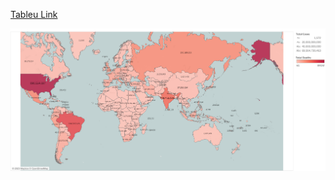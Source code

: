 [Tableu Link](https://public.tableau.com/app/profile/miguel.figarola/viz/CovidVisualization_16932680165500/CasesandDeaths#1)

![Map](Others/Cases_and_Deaths.png)
